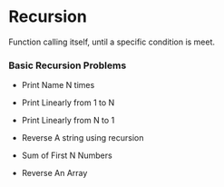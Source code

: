 # Recursion

Function calling itself, until a specific condition is meet.

### Basic Recursion Problems

- Print Name N times

- Print Linearly from 1 to N

- Print Linearly from N to 1

- Reverse A string using recursion

- Sum of First N Numbers

- Reverse An Array
